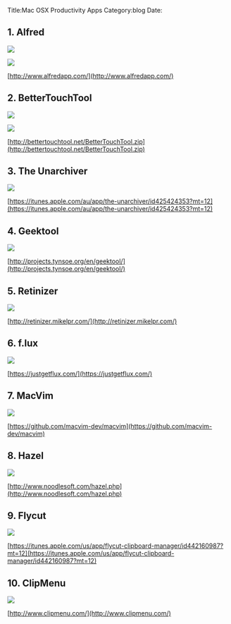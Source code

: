 Title:Mac OSX Productivity Apps
Category:blog
Date:

## 1. Alfred

![](http://www.alfredapp.com/images/features/main/open_applications_files@2x.jpg)

![](http://www.alfredapp.com/images/features/sub/calculator_dictionary@2x.jpg)

[http://www.alfredapp.com/](http://www.alfredapp.com/)

## 2. BetterTouchTool 

![](http://boastr.net/img/btt/5.jpg)

![](http://boastr.net/img/btt/2.jpg)

[http://bettertouchtool.net/BetterTouchTool.zip](http://bettertouchtool.net/BetterTouchTool.zip)

## 3. The Unarchiver

![](http://a5.mzstatic.com/au/r30/Purple/v4/36/bd/50/36bd50d5-7e55-6b4b-66fd-6d41114a9d97/screen800x500.jpeg)

[https://itunes.apple.com/au/app/the-unarchiver/id425424353?mt=12](https://itunes.apple.com/au/app/the-unarchiver/id425424353?mt=12)

## 4. Geektool

![](https://lh4.googleusercontent.com/TZkEbkEUgfXVhtL3XNgQ8tYNuaO_WF_WhgtuN0nYGJEx=s0)

[http://projects.tynsoe.org/en/geektool/](http://projects.tynsoe.org/en/geektool/)

## 5. Retinizer

![](http://i.imgur.com/PxEwv.png)

[http://retinizer.mikelpr.com/](http://retinizer.mikelpr.com/)

## 6. f.lux

![](https://justgetflux.com/flux-shot.png)

[https://justgetflux.com/](https://justgetflux.com/)

## 7. MacVim

![](http://macvim.googlecode.com/files/MacVim-screenshot-10.jpg)

[https://github.com/macvim-dev/macvim](https://github.com/macvim-dev/macvim)

## 8. Hazel

![](http://www.noodlesoft.com/images/feature/whatsnew.png)

[http://www.noodlesoft.com/hazel.php](http://www.noodlesoft.com/hazel.php)

## 9. Flycut

![](http://a4.mzstatic.com/us/r30/Purple/v4/0d/aa/55/0daa5524-f58b-a5bf-be16-ed4219c67318/screen800x500.jpeg)

[https://itunes.apple.com/us/app/flycut-clipboard-manager/id442160987?mt=12](https://itunes.apple.com/us/app/flycut-clipboard-manager/id442160987?mt=12)

## 10. ClipMenu

![](http://www.clipmenu.com/images/screenshot/home/screenshot.jpg)

[http://www.clipmenu.com/](http://www.clipmenu.com/)



